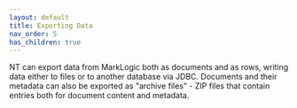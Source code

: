 ```yaml
---
layout: default
title: Exporting Data
nav_order: 5
has_children: true
---
```


NT can export data from MarkLogic both as documents and as rows, writing data either to files or to another database
via JDBC. Documents and their metadata can also be exported as "archive files" - ZIP files that contain entries both
for document content and metadata.

